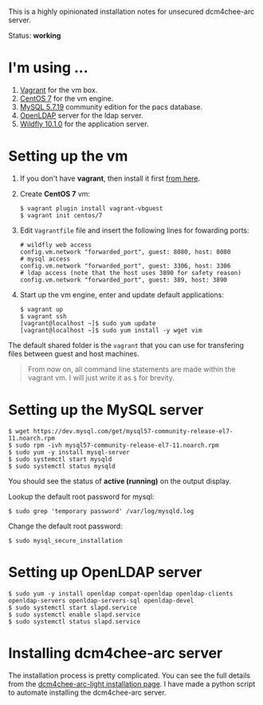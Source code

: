 This is a highly opinionated installation notes for unsecured dcm4chee-arc server.

Status: **working**

# I'm using ...

1. [Vagrant](https://www.vagrantup.com/) for the vm box.
2. [CentOS 7](https://www.centos.org/) for the vm engine.
3. [MySQL 5.7.19](https://www.mysql.com/) community edition for the pacs database.
4. [OpenLDAP](https://www.openldap.org/) server for the ldap server.
5. [Wildfly 10.1.0](http://wildfly.org/) for the application server.

# Setting up the vm

1. If you don't have **vagrant**, then install it first [from here](https://www.vagrantup.com/downloads.html).

2. Create **CentOS 7** vm:
   ```
   $ vagrant plugin install vagrant-vbguest
   $ vagrant init centos/7
   ```
   
3. Edit `Vagrantfile` file and insert the following lines for fowarding ports:
   ```
   # wildfly web access
   config.vm.network "forwarded_port", guest: 8080, host: 8080
   # mysql access
   config.vm.network "forwarded_port", guest: 3306, host: 3306
   # ldap access (note that the host uses 3890 for safety reason)
   config.vm.network "forwarded_port", guest: 389, host: 3890
   ```
   
4. Start up the vm engine, enter and update default applications:
   ```
   $ vagrant up
   $ vagrant ssh
   [vagrant@localhost ~]$ sudo yum update
   [vagrant@localhost ~]$ sudo yum install -y wget vim
   ```

The default shared folder is the `vagrant` that you can use for transfering files between guest and host machines.

> From now on, all command line statements are made within the vagrant vm. I will just write it as `$` for brevity.

# Setting up the MySQL server

```
$ wget https://dev.mysql.com/get/mysql57-community-release-el7-11.noarch.rpm
$ sudo rpm -ivh mysql57-community-release-el7-11.noarch.rpm
$ sudo yum -y install mysql-server
$ sudo systemctl start mysqld
$ sudo systemctl status mysqld
```

You should see the status of **active (running)** on the output display.

Lookup the default root password for mysql:
```
$ sudo grep 'temporary password' /var/log/mysqld.log
```

Change the default root password:
```
$ sudo mysql_secure_installation
```

# Setting up OpenLDAP server

```
$ sudo yum -y install openldap compat-openldap openldap-clients openldap-servers openldap-servers-sql openldap-devel
$ sudo systemctl start slapd.service
$ sudo systemctl enable slapd.service
$ sudo systemctl status slapd.service
```

# Installing dcm4chee-arc server

The installation process is pretty complicated. You can see the full details from the [dcm4chee-arc-light installation page](https://github.com/dcm4che/dcm4chee-arc-light/wiki/Installation). I have made a python script to automate installing the dcm4chee-arc server.
